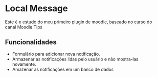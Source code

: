 # Local Message

Este é o estudo do meu primeiro plugin de moodle, baseado no curso do canal Moodle Tips

## Funcionalidades
- Formulário para adicionar nova notificação.
- Armazenar as notificações lidas pelo usuário e não mostra-las novamente.
- Amazenar as notificações em um banco de dados